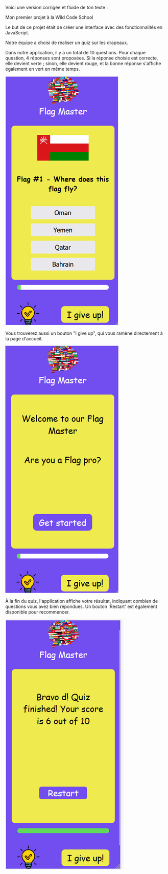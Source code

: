 
Voici une version corrigée et fluide de ton texte :

Mon premier projet à la Wild Code School

Le but de ce projet était de créer une interface avec des fonctionnalités en JavaScript.

Notre équipe a choisi de réaliser un quiz sur les drapeaux.

Dans notre application, il y a un total de 10 questions. Pour chaque question, 4 réponses sont proposées. Si la réponse choisie est correcte, elle devient verte ; sinon, elle devient rouge, et la bonne réponse s'affiche également en vert en même temps.

![Texte alternatif](images/fm.png)


Vous trouverez aussi un bouton "I give up", qui vous ramène directement à la page d'accueil.

![Texte alternatif](images/home.png)

À la fin du quiz, l'application affiche votre résultat, indiquant combien de questions vous avez bien répondues. Un bouton 'Restart' est également disponible pour recommencer.

![Texte alternatif](images/score.png)